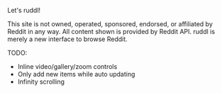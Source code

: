 Let's ruddl!

This site is not owned, operated, sponsored, endorsed, or affiliated by Reddit in any way.
All content shown is provided by Reddit API. ruddl is merely a new interface to browse Reddit.

TODO:
- Inline video/gallery/zoom controls
- Only add new items while auto updating
- Infinity scrolling